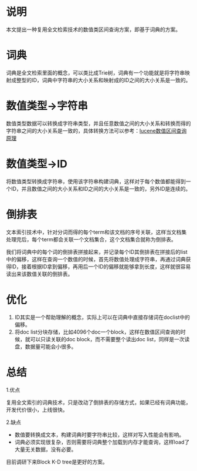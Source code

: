 # 说明

本文提出一种复用全文检索技术的数值类区间查询方案，即基于词典的方案。

# 词典

词典是全文检索里面的概念，可以类比成Trie树，词典有一个功能就是将字符串映射成整型的ID，词典中字符串的大小关系和映射成的ID之间的大小关系是一致的。

# 数值类型->字符串
数值类型数据可以转换成字符串类型，并且任意数值之间的大小关系和转换而得的字符串之间的大小关系是一致的，具体转换方法可以参考：[lucene数值区间查询原理](https://github.com/zzboy/lucene/blob/master/lucene%E6%95%B0%E5%80%BC%E5%8C%BA%E9%97%B4%E6%9F%A5%E8%AF%A2%E5%8E%9F%E7%90%86.md)

# 数值类型->ID
将数值类型转换成字符串，使用该字符串构建词典，这样对于每个数值都能得到一个ID，并且数值之间的大小关系和ID之间的大小关系是一致的，另外ID是连续的。

# 倒排表
文本索引技术中，针对分词而得的每个term和该文档的序号关联，这样当文档集处理完后，每个term都会关联一个文档集合，这个文档集合就称为倒排表。

我们将词典中的每个词的倒排表拼接起来，并记录每个ID其倒排表在拼接后的list中的偏移，这样在查询一个数值的时候，首先将数值处理成字符串，再通过词典获得ID，接着根据ID拿到偏移，再用后一个ID的偏移就能够拿到长度，这样就很容易读出来该数值关联的倒排表。
# 优化
1. ID其实是一个帮助理解的概念，实际上可以在词典中直接存储词在doclist中的偏移。
2. 将doc list分块存储，比如4096个doc一个block，这样在数值区间查询的时候，就可以只读关联的doc block，而不需要整个读出doc list，同样是一次读盘，数据量可能会小很多。
# 总结
1.优点

复用全文索引的词典技术，只是改动了倒排表的存储方式，如果已经有词典功能，开发代价很小，上线很快。

2.缺点
* 数值要转换成文本，构建词典时要字符串比较，这样对写入性能会有影响。
* 词典必须实现很复杂，否则需要将词典整个加载到内存才能查询，这样load了大量无关数据，没有必要。

目前调研下来Block K-D tree是更好的方案。
